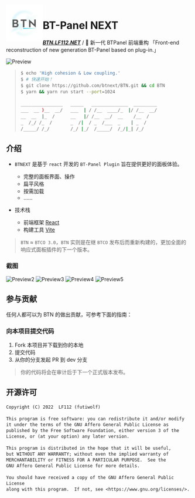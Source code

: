 <a href="https://btn.lf112.net">
    <img alt="btnext" src="./btn.svg" style="width: 100px; height: 100px;" align="left">
</a>

<div align="left">

# BT-Panel NEXT

**_<a href="https://btn.lf112.net">BTN.LF112.NET</a>_** / 🎨 新一代 BTPanel 前端重构 「Front-end reconstruction of new generation BT-Panel based on plug-in.」

</div>

![Preview](./images/index.png)

> ```bash
> $ echo 'High cohesion & Low coupling.'
> $ # 快速开始！
> $ git clone https://github.com/btnext/BTN.git && cd BTN
> $ yarn && yarn run start --port=1024
>
> ________________   _____   ______________  _________
> ___  __ )__  __/   ___  | / /__  ____/_  |/ /__  __/
> __  __  |_  /      __   |/ /__  __/  __    /__  /
> _  /_/ /_  /       _  /|  / _  /___  _    | _  /
> /_____/ /_/        /_/ |_/  /_____/  /_/|_| /_/
> ```

## 介绍

- `BTNEXT` 是基于 `react` 开发的 `BT-Panel Plugin` 旨在提供更好的面板体验。

  - 完整的面板界面、操作
  - 扁平风格
  - 按需加载
  - ......

- 技术栈
  - 前端框架 [React](https://reactjs.org/)
  - 构建工具 [Vite](https://vitejs.dev/)

> `BTN` ≈ `BTCO 3.0`，`BTN` 实则是在继 `BTCO` 发布后而重新构建的，更加全面的响应式面板插件的下一个版本。

### 截图

![Preview2](./images/index2.png)
![Preview3](./images/index3.png)
![Preview4](./images/index4.png)
![Preview5](./images/setting.png)

## 参与贡献

任何人都可以为 BTN 的做出贡献，可参考下面的指南：

### 向本项目提交代码

1. Fork 本项目并下载到你的本地
2. 提交代码
3. 从你的分支发起 PR 到 dev 分支

> 你的代码将会在审计后于下一个正式版本发布。

## 开源许可

    Copyright (C) 2022  LF112 (futiwolf)

    This program is free software: you can redistribute it and/or modify
    it under the terms of the GNU Affero General Public License as
    published by the Free Software Foundation, either version 3 of the
    License, or (at your option) any later version.

    This program is distributed in the hope that it will be useful,
    but WITHOUT ANY WARRANTY; without even the implied warranty of
    MERCHANTABILITY or FITNESS FOR A PARTICULAR PURPOSE.  See the
    GNU Affero General Public License for more details.

    You should have received a copy of the GNU Affero General Public License
    along with this program.  If not, see <https://www.gnu.org/licenses/>.
